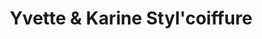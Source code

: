 ---
title: "Yvette & Karine Styl'coiffure"
url: /hasparren/yvette-et-karine-stylcoiffure/
shop: coiffeur
---